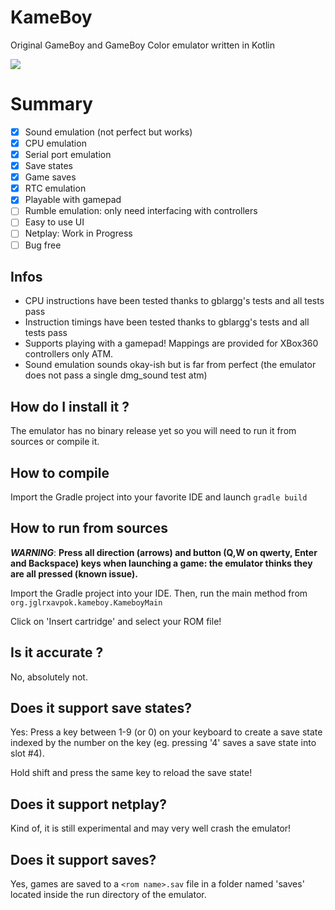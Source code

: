 KameBoy
=======

Original GameBoy and GameBoy Color emulator written in Kotlin

![](https://github.com/jglrxavpok/Kameboy/master/images/PokemonOr.png)

Summary
=======
* [x] Sound emulation (not perfect but works)
* [x] CPU emulation
* [x] Serial port emulation
* [x] Save states
* [x] Game saves
* [x] RTC emulation
* [x] Playable with gamepad
* [ ] Rumble emulation: only need interfacing with controllers
* [ ] Easy to use UI
* [ ] Netplay: Work in Progress
* [ ] Bug free

Infos
-----
* CPU instructions have been tested thanks to gblargg's tests and all tests pass
* Instruction timings have been tested thanks to gblargg's tests and all tests pass
* Supports playing with a gamepad! Mappings are provided for XBox360 controllers only ATM.
* Sound emulation sounds okay-ish but is far from perfect (the emulator does not pass a single dmg_sound test atm)

How do I install it ?
---------------------
The emulator has no binary release yet so you will need to run it from sources or compile it.

How to compile
--------------
Import the Gradle project into your favorite IDE and launch `gradle build`

How to run from sources
-----------------------
***WARNING***: **Press all direction (arrows) and button (Q,W on qwerty, Enter and Backspace) keys when launching a game: the emulator thinks they are all pressed (known issue).**

Import the Gradle project into your IDE. Then, run the main method from `org.jglrxavpok.kameboy.KameboyMain`

Click on 'Insert cartridge' and select your ROM file!

Is it accurate ?
----------------
No, absolutely not.

Does it support save states?
----------------------------
Yes: Press a key between 1-9 (or 0) on your keyboard to create a save state indexed by the number on the key (eg. pressing '4' saves a save state into slot #4).

Hold shift and press the same key to reload the save state!

Does it support netplay?
------------------------
Kind of, it is still experimental and may very well crash the emulator!

Does it support saves?
----------------------
Yes, games are saved to a `<rom name>.sav` file in a folder named 'saves' located inside the run directory of the emulator.
